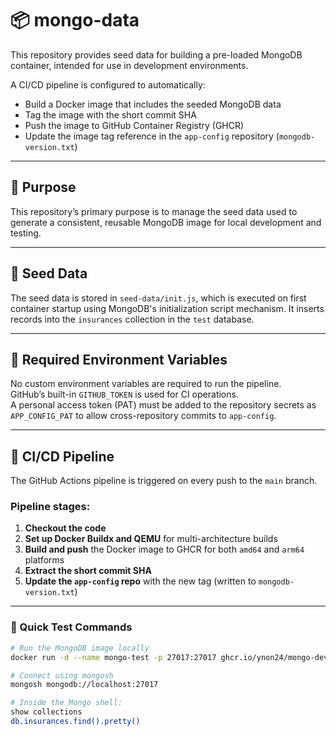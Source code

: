 # 📦 mongo-data

This repository provides seed data for building a pre-loaded MongoDB container, intended for use in development environments.

A CI/CD pipeline is configured to automatically:
- Build a Docker image that includes the seeded MongoDB data
- Tag the image with the short commit SHA
- Push the image to GitHub Container Registry (GHCR)
- Update the image tag reference in the `app-config` repository (`mongodb-version.txt`)

---

## 🧠 Purpose

This repository’s primary purpose is to manage the seed data used to generate a consistent, reusable MongoDB image for local development and testing.

---

## 🌱 Seed Data

The seed data is stored in `seed-data/init.js`, which is executed on first container startup using MongoDB's initialization script mechanism. It inserts records into the `insurances` collection in the `test` database.

---

## 🔧 Required Environment Variables

No custom environment variables are required to run the pipeline.  
GitHub’s built-in `GITHUB_TOKEN` is used for CI operations.  
A personal access token (PAT) must be added to the repository secrets as `APP_CONFIG_PAT` to allow cross-repository commits to `app-config`.

---

## 🔁 CI/CD Pipeline

The GitHub Actions pipeline is triggered on every push to the `main` branch.

### Pipeline stages:

1. **Checkout the code**
2. **Set up Docker Buildx and QEMU** for multi-architecture builds
3. **Build and push** the Docker image to GHCR for both `amd64` and `arm64` platforms
4. **Extract the short commit SHA**
5. **Update the `app-config` repo** with the new tag (written to `mongodb-version.txt`)

---

### 🧪 Quick Test Commands

```bash
# Run the MongoDB image locally
docker run -d --name mongo-test -p 27017:27017 ghcr.io/ynon24/mongo-dev:<tag>

# Connect using mongosh
mongosh mongodb://localhost:27017

# Inside the Mongo shell:
show collections
db.insurances.find().pretty()

